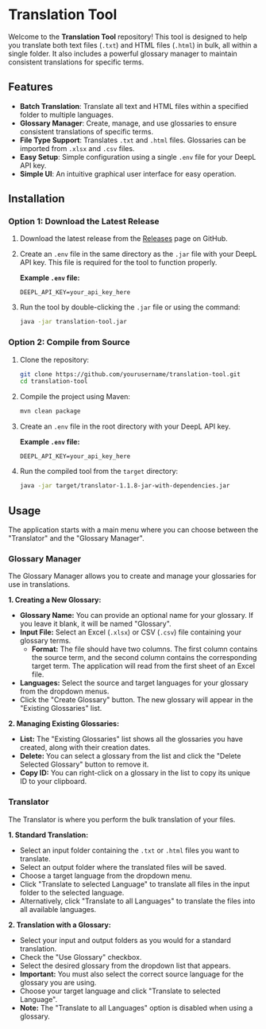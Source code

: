 # Translation Tool

Welcome to the **Translation Tool** repository! This tool is designed to help you translate both text files (`.txt`) and HTML files (`.html`) in bulk, all within a single folder. It also includes a powerful glossary manager to maintain consistent translations for specific terms.

## Features

-   **Batch Translation**: Translate all text and HTML files within a specified folder to multiple languages.
-   **Glossary Manager**: Create, manage, and use glossaries to ensure consistent translations of specific terms.
-   **File Type Support**: Translates `.txt` and `.html` files. Glossaries can be imported from `.xlsx` and `.csv` files.
-   **Easy Setup**: Simple configuration using a single `.env` file for your DeepL API key.
-   **Simple UI**: An intuitive graphical user interface for easy operation.

## Installation

### Option 1: Download the Latest Release

1.  Download the latest release from the [Releases](https://github.com/yourusername/translation-tool/releases) page on GitHub.
2.  Create an `.env` file in the same directory as the `.jar` file with your DeepL API key. This file is required for the tool to function properly.

    **Example `.env` file:**

    ```
    DEEPL_API_KEY=your_api_key_here
    ```

3.  Run the tool by double-clicking the `.jar` file or using the command:

    ```bash
    java -jar translation-tool.jar
    ```

### Option 2: Compile from Source

1.  Clone the repository:

    ```bash
    git clone https://github.com/yourusername/translation-tool.git
    cd translation-tool
    ```

2.  Compile the project using Maven:

    ```bash
    mvn clean package
    ```

3.  Create an `.env` file in the root directory with your DeepL API key.

    **Example `.env` file:**

    ```
    DEEPL_API_KEY=your_api_key_here
    ```

4.  Run the compiled tool from the `target` directory:

    ```bash
    java -jar target/translator-1.1.8-jar-with-dependencies.jar
    ```

## Usage

The application starts with a main menu where you can choose between the "Translator" and the "Glossary Manager".

### Glossary Manager

The Glossary Manager allows you to create and manage your glossaries for use in translations.

**1. Creating a New Glossary:**

*   **Glossary Name:** You can provide an optional name for your glossary. If you leave it blank, it will be named "Glossary".
*   **Input File:** Select an Excel (`.xlsx`) or CSV (`.csv`) file containing your glossary terms.
    *   **Format:** The file should have two columns. The first column contains the source term, and the second column contains the corresponding target term. The application will read from the first sheet of an Excel file.
*   **Languages:** Select the source and target languages for your glossary from the dropdown menus.
*   Click the "Create Glossary" button. The new glossary will appear in the "Existing Glossaries" list.

**2. Managing Existing Glossaries:**

*   **List:** The "Existing Glossaries" list shows all the glossaries you have created, along with their creation dates.
*   **Delete:** You can select a glossary from the list and click the "Delete Selected Glossary" button to remove it.
*   **Copy ID:** You can right-click on a glossary in the list to copy its unique ID to your clipboard.

### Translator

The Translator is where you perform the bulk translation of your files.

**1. Standard Translation:**

*   Select an input folder containing the `.txt` or `.html` files you want to translate.
*   Select an output folder where the translated files will be saved.
*   Choose a target language from the dropdown menu.
*   Click "Translate to selected Language" to translate all files in the input folder to the selected language.
*   Alternatively, click "Translate to all Languages" to translate the files into all available languages.

**2. Translation with a Glossary:**

*   Select your input and output folders as you would for a standard translation.
*   Check the "Use Glossary" checkbox.
*   Select the desired glossary from the dropdown list that appears.
*   **Important:** You must also select the correct source language for the glossary you are using.
*   Choose your target language and click "Translate to selected Language".
*   **Note:** The "Translate to all Languages" option is disabled when using a glossary.
